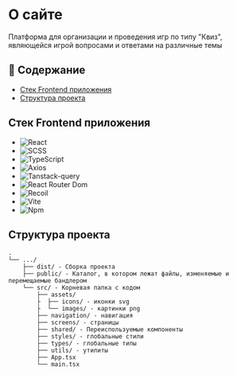 # О сайте

Платформа для организации и проведения игр по типу "Квиз", являющейся игрой вопросами и ответами на различные темы

## 📜 Содержание

- [Стек Frontend приложения](#стек-frontend-приложения)
- [Структура проекта](#структура-проекта)

## Стек Frontend приложения

- ![React](https://img.shields.io/badge/react-%2320232a.svg?style=for-the-badge&logo=react&logoColor=%2361DAFB)
- ![SCSS](https://img.shields.io/badge/Tailwind%20CSS-06B6D4.svg?style=for-the-badge&logo=Tailwind-CSS&logoColor=white)
- ![TypeScript](https://img.shields.io/badge/typescript-%23007ACC.svg?style=for-the-badge&logo=typescript&logoColor=white)
- ![Axios](https://img.shields.io/badge/Axios-5A29E4.svg?style=for-the-badge&logo=Axios&logoColor=white)
- ![Tanstack-query](https://img.shields.io/badge/React%20Query-FF4154.svg?style=for-the-badge&logo=React-Query&logoColor=white)
- ![React Router Dom](https://img.shields.io/badge/React%20Router-CA4245.svg?style=for-the-badge&logo=React-Router&logoColor=white)
- ![Recoil](https://img.shields.io/badge/Recoil-3578E5.svg?style=for-the-badge&logo=Recoil&logoColor=white)
- ![Vite](https://img.shields.io/badge/Vite-646CFF.svg?style=for-the-badge&logo=Vite&logoColor=white)
- ![Npm](https://img.shields.io/badge/npm-CB3837.svg?style=for-the-badge&logo=npm&logoColor=white)

## Структура проекта

```
.
└── .../
    ├── dist/ - Сборка проекта
    ├── public/ - Каталог, в котором лежат файлы, изменяемые и перемещаемые бандлером
    └── src/ - Корневая папка с кодом
        ├── assets/
        ├  ├── icons/ - иконки svg
        ├  └── images/ - картинки png 
        ├── navigation/ - навигация
        ├── screens/ - страницы
        ├── shared/ - Переиспользуемые компоненты
        ├── styles/ - глобальные стили
        ├── types/ - глобальные типы
        ├── utils/ - утилиты
        ├── App.tsx
        └── main.tsx
```
